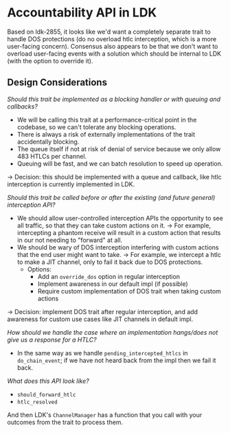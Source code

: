 # Accountability API in LDK

Based on ldk-2855, it looks like we'd want a completely separate trait
to handle DOS protections (do no overload htlc interception, which is
a more user-facing concern). Consensus also appears to be that we don't
want to overload user-facing events with a solution which should be
internal to LDK (with the option to override it).

## Design Considerations

*Should this trait be implemented as a blocking handler or with queuing
and callbacks?*
- We will be calling this trait at a performance-critical point in the
  codebase, so we can't tolerate any blocking operations.
- There is always a risk of externally implementations of the trait
  accidentally blocking.
- The queue itself if not at risk of denial of service because we only
  allow 483 HTLCs per channel.
- Queuing will be fast, and we can batch resolution to speed up
  operation.

-> Decision: this should be implemented with a queue and callback, like
   htlc interception is currently implemented in LDK.

*Should this trait be called before or after the existing (and future
general) interception API?*
- We should allow user-controlled interception APIs the opportunity to
  see all traffic, so that they can take custom actions on it.
  -> For example, intercepting a phantom receive will result in a
     custom action that results in our not needing to "forward" at all.
- We should be wary of DOS interception interfering with custom actions
  that the end user might want to take.
  -> For example, we intercept a htlc to make a JIT channel, only to
     fail it back due to DOS protections.
  - Options:
    - Add an `override_dos` option in regular interception
    - Implement awareness in our default impl (if possible)
    - Require custom implementation of DOS trait when taking custom
      actions

-> Decision: implement DOS trait after regular interception, and add
   awareness for custom use cases like JIT channels in default impl.

*How should we handle the case where an implementation hangs/does not
give us a response for a HTLC?*
- In the same way as we handle `pending_intercepted_htlcs` in
  `do_chain_event`; if we have not heard back from the impl then we
  fail it back.

*What does this API look like?*
- `should_forward_htlc`
- `htlc_resolved`

And then LDK's `ChannelManager` has a function that you call with your
outcomes from the trait to process them.
